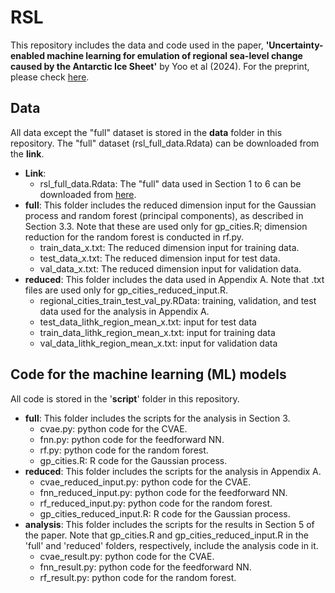# RSL
This repository includes the data and code used in the paper, **'Uncertainty-enabled machine learning for emulation of regional sea-level change caused by the Antarctic Ice Sheet'** by Yoo et al (2024). For the preprint, please check [here](https://arxiv.org/abs/2406.17729).

## Data
All data except the "full" dataset is stored in the **data** folder in this repository. The "full" dataset (rsl_full_data.Rdata) can be downloaded from the **link**.
- **Link**:
  - rsl_full_data.Rdata: The "full" data used in Section 1 to 6 can be downloaded from [here](https://drive.google.com/file/d/1ju48Dh3kfWOd1dqQmtAmBU-75Kw0elev/view?usp=sharing).
- **full**: This folder includes the reduced dimension input for the Gaussian process and random forest (principal components), as described in Section 3.3. Note that these are used only for gp_cities.R; dimension reduction for the random forest is conducted in rf.py.
    - train_data_x.txt: The reduced dimension input for training data.
    - test_data_x.txt: The reduced dimension input for test data.
    - val_data_x.txt: The reduced dimension input for validation data.
- **reduced**: This folder includes the data used in Appendix A. Note that .txt files are used only for gp_cities_reduced_input.R.
    - regional_cities_train_test_val_py.RData: training, validation, and test data used for the analysis in Appendix A.
    - test_data_lithk_region_mean_x.txt: input for test data
    - train_data_lithk_region_mean_x.txt: input for training data
    - val_data_lithk_region_mean_x.txt: input for validation data
  
## Code for the machine learning (ML) models
All code is stored in the '**script**' folder in this repository.
- **full**: This folder includes the scripts for the analysis in Section 3.
  - cvae.py: python code for the CVAE.
  - fnn.py: python code for the feedforward NN.
  - rf.py: python code for the random forest.
  - gp_cities.R: R code for the Gaussian process.
- **reduced**: This folder includes the scripts for the analysis in Appendix A.
  - cvae_reduced_input.py: python code for the CVAE.
  - fnn_reduced_input.py: python code for the feedforward NN.
  - rf_reduced_input.py: python code for the random forest.
  - gp_cities_reduced_input.R: R code for the Gaussian process.
- **analysis**: This folder includes the scripts for the results in Section 5 of the paper. Note that gp_cities.R and gp_cities_reduced_input.R in the 'full' and 'reduced' folders, respectively, include the analysis code in it.
  - cvae_result.py: python code for the CVAE.
  - fnn_result.py: python code for the feedforward NN.
  - rf_result.py: python code for the random forest.
